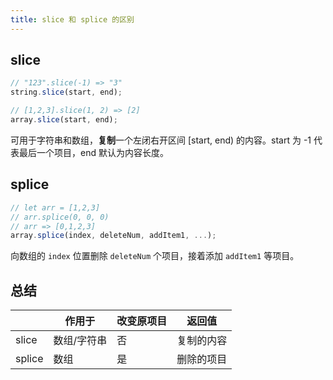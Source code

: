 ```yaml
---
title: slice 和 splice 的区别
---
```


## slice

```javascript
// "123".slice(-1) => "3"
string.slice(start, end);

// [1,2,3].slice(1, 2) => [2]
array.slice(start, end);
```

可用于字符串和数组，**复制**一个左闭右开区间 [start, end) 的内容。start 为 -1 代表最后一个项目，end 默认为内容长度。

## splice

```javascript
// let arr = [1,2,3]
// arr.splice(0, 0, 0)
// arr => [0,1,2,3]
array.splice(index, deleteNum, addItem1, ...);
```

向数组的 `index` 位置删除 `deleteNum` 个项目，接着添加 `addItem1` 等项目。

## 总结

|     | 作用于  | 改变原项目 | 返回值 |
|  ----  | ----  | ----  | ----  |
| slice | 数组/字符串 | 否 | 复制的内容 |
| splice | 数组 | 是 | 删除的项目 |
